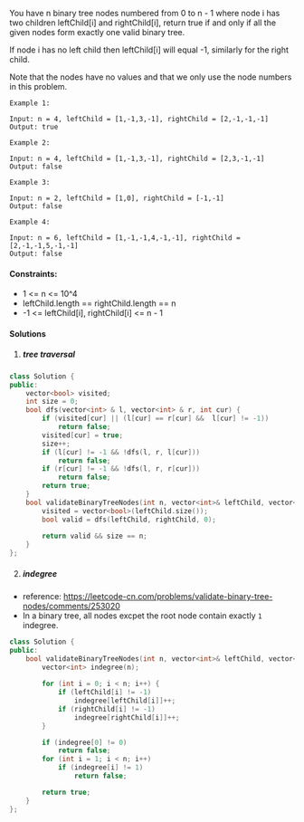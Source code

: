 You have n binary tree nodes numbered from 0 to n - 1 where node i has two children leftChild[i] and rightChild[i], return true if and only if all the given nodes form exactly one valid binary tree.

If node i has no left child then leftChild[i] will equal -1, similarly for the right child.

Note that the nodes have no values and that we only use the node numbers in this problem.

 

```
Example 1:

Input: n = 4, leftChild = [1,-1,3,-1], rightChild = [2,-1,-1,-1]
Output: true

Example 2:

Input: n = 4, leftChild = [1,-1,3,-1], rightChild = [2,3,-1,-1]
Output: false

Example 3:

Input: n = 2, leftChild = [1,0], rightChild = [-1,-1]
Output: false

Example 4:

Input: n = 6, leftChild = [1,-1,-1,4,-1,-1], rightChild = [2,-1,-1,5,-1,-1]
Output: false
```

 

#### Constraints:

-    1 <= n <= 10^4
-    leftChild.length == rightChild.length == n
-    -1 <= leftChild[i], rightChild[i] <= n - 1

#### Solutions


1. ##### tree traversal


```c++
class Solution {
public:
    vector<bool> visited;
    int size = 0;
    bool dfs(vector<int> & l, vector<int> & r, int cur) {
        if (visited[cur] || (l[cur] == r[cur] &&  l[cur] != -1))
            return false;
        visited[cur] = true;
        size++;
        if (l[cur] != -1 && !dfs(l, r, l[cur]))
            return false;
        if (r[cur] != -1 && !dfs(l, r, r[cur]))
            return false;
        return true;
    }
    bool validateBinaryTreeNodes(int n, vector<int>& leftChild, vector<int>& rightChild) {
        visited = vector<bool>(leftChild.size());
        bool valid = dfs(leftChild, rightChild, 0);
        
        return valid && size == n;
    }
};
```


2. ##### indegree

- reference: https://leetcode-cn.com/problems/validate-binary-tree-nodes/comments/253020
- In a binary tree, all nodes excpet the root node contain exactly `1` indegree.


```c++
class Solution {
public:
    bool validateBinaryTreeNodes(int n, vector<int>& leftChild, vector<int>& rightChild) {
        vector<int> indegree(n);
        
        for (int i = 0; i < n; i++) {
            if (leftChild[i] != -1)
                indegree[leftChild[i]]++;
            if (rightChild[i] != -1)
                indegree[rightChild[i]]++;
        }

        if (indegree[0] != 0)
            return false;
        for (int i = 1; i < n; i++)
            if (indegree[i] != 1)
                return false;

        return true;
    }
};
```